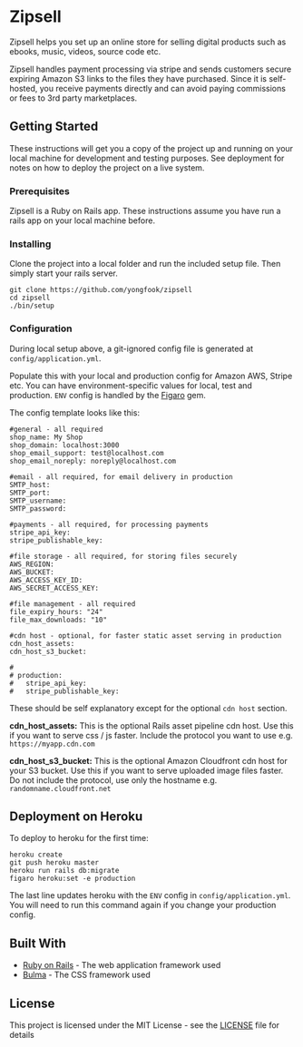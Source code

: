# Zipsell

Zipsell helps you set up an online store for selling digital products such as ebooks, music, videos, source code etc. 

Zipsell handles payment processing via stripe and sends customers secure expiring Amazon S3 links to the files they have purchased. Since it is self-hosted, you receive payments directly and can avoid paying commissions or fees to 3rd party marketplaces.

## Getting Started

These instructions will get you a copy of the project up and running on your local machine for development and testing purposes. See deployment for notes on how to deploy the project on a live system.

### Prerequisites

Zipsell is a Ruby on Rails app. These instructions assume you have run a rails app on your local machine before.

### Installing

Clone the project into a local folder and run the included setup file. Then simply start your rails server.

```
git clone https://github.com/yongfook/zipsell
cd zipsell
./bin/setup
```

### Configuration

During local setup above, a git-ignored config file is generated at `config/application.yml`.

Populate this with your local and production config for Amazon AWS, Stripe etc. You can have environment-specific values for local, test and production. `ENV` config is handled by the [Figaro](https://github.com/laserlemon/figaro) gem.

The config template looks like this:

```
#general - all required
shop_name: My Shop
shop_domain: localhost:3000
shop_email_support: test@localhost.com
shop_email_noreply: noreply@localhost.com

#email - all required, for email delivery in production
SMTP_host: 
SMTP_port: 
SMTP_username: 
SMTP_password: 

#payments - all required, for processing payments
stripe_api_key: 
stripe_publishable_key: 

#file storage - all required, for storing files securely
AWS_REGION: 
AWS_BUCKET: 
AWS_ACCESS_KEY_ID: 
AWS_SECRET_ACCESS_KEY: 

#file management - all required
file_expiry_hours: "24"
file_max_downloads: "10"

#cdn host - optional, for faster static asset serving in production
cdn_host_assets: 
cdn_host_s3_bucket: 

#
# production:
#   stripe_api_key: 
#   stripe_publishable_key: 
```

These should be self explanatory except for the optional `cdn host` section.

**cdn_host_assets:** This is the optional Rails asset pipeline cdn host. Use this if you want to serve css / js faster. Include the protocol you want to use e.g. `https://myapp.cdn.com`

**cdn_host_s3_bucket:** This is the optional Amazon Cloudfront cdn host for your S3 bucket. Use this if you want to serve uploaded image files faster. Do not include the protocol, use only the hostname e.g. `randomname.cloudfront.net`

## Deployment on Heroku

To deploy to heroku for the first time:

```
heroku create
git push heroku master
heroku run rails db:migrate
figaro heroku:set -e production
```

The last line updates heroku with the `ENV` config in `config/application.yml`. You will need to run this command again if you change your production config.

## Built With

* [Ruby on Rails](https://rubyonrails.org) - The web application framework used
* [Bulma](https://bulma.io) - The CSS framework used

## License

This project is licensed under the MIT License - see the [LICENSE](LICENSE) file for details